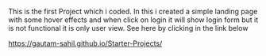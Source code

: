 This is the first Project which i coded. In this i created a simple landing page with some hover effects and when click on login it will show login form but it is not functional it is only user view.
See here by clicking in the link below 

https://gautam-sahil.github.io/Starter-Projects/
